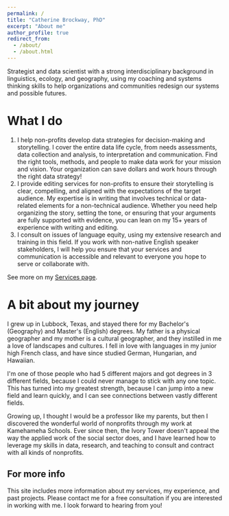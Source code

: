```yaml
---
permalink: /
title: "Catherine Brockway, PhD"
excerpt: "About me"
author_profile: true
redirect_from: 
  - /about/
  - /about.html
---
```


Strategist and data scientist with a strong interdisciplinary background in linguistics, ecology, and geography, using my coaching and systems thinking skills to help organizations and communities redesign our systems and possible futures. 

What I do
======

1. I help non-profits develop data strategies for decision-making and storytelling. I cover the entire data life cycle, from needs assessments, data collection and analysis, to interpretation and communication. Find the right tools, methods, and people to make data work for your mission and vision. Your organization can save dollars and work hours through the right data strategy!
1. I provide editing services for non-profits to ensure their storytelling is clear, compelling, and aligned with the expectations of the target audience. My expertise is in writing that involves technical or data-related elements for a non-technical audience. Whether you need help organizing the story, setting the tone, or ensuring that your arguments are fully supported with evidence, you can lean on my 15+ years of experience with writing and editing.
1. I consult on issues of language equity, using my extensive research and training in this field. If you work with non-native English speaker stakeholders, I will help you ensure that your services and communication is accessible and relevant to everyone you hope to serve or collaborate with.

See more on my [Services page](https://geoling.github.io/services/). 


A bit about my journey
======
I grew up in Lubbock, Texas, and stayed there for my Bachelor's (Geography) and Master's (English) degrees. My father is a physical geographer and my mother is a cultural geographer, and they instilled in me a love of landscapes and cultures. I fell in love with languages in my junior high French class, and have since studied German, Hungarian, and Hawaiian. 

I'm one of those people who had 5 different majors and got degrees in 3 different fields, because I could never manage to stick with any one topic. This has turned into my greatest strength, because I can jump into a new field and learn quickly, and I can see connections between vastly different fields. 

Growing up, I thought I would be a professor like my parents, but then I discovered the wonderful world of nonprofits through my work at Kamehameha Schools. Ever since then, the Ivory Tower doesn't appeal the way the applied work of the social sector does, and I have learned how to leverage my skills in data, research, and teaching to consult and contract with all kinds of nonprofits. 


For more info
------
This site includes more information about my services, my experience, and past projects. Please contact me for a free consultation if you are interested in working with me. I look forward to hearing from you!
